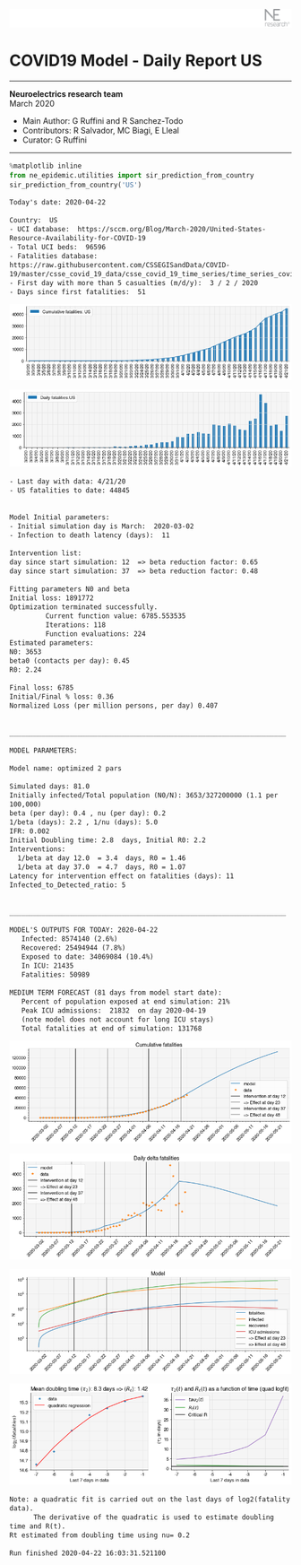 ![](./images/logo.png)
# COVID19 Model - Daily Report US

---

**Neuroelectrics research team**  
March 2020  
* Main Author: G Ruffini and R Sanchez-Todo  
* Contributors: R Salvador, MC Biagi, E Lleal
* Curator: G Ruffini

---


```python
%matplotlib inline
from ne_epidemic.utilities import sir_prediction_from_country
sir_prediction_from_country('US')
```

    Today's date: 2020-04-22 
    
    Country:  US
    - UCI database:  https://sccm.org/Blog/March-2020/United-States-Resource-Availability-for-COVID-19
    - Total UCI beds:  96596
    - Fatalities database:  https://raw.githubusercontent.com/CSSEGISandData/COVID-19/master/csse_covid_19_data/csse_covid_19_time_series/time_series_covid19_deaths_global.csv
    - First day with more than 5 casualties (m/d/y):  3 / 2 / 2020
    - Days since first fatalities:  51



![png](03%20-%20Daily_Report_US_files/03%20-%20Daily_Report_US_1_1.png)



![png](03%20-%20Daily_Report_US_files/03%20-%20Daily_Report_US_1_2.png)


    - Last day with data: 4/21/20
    - US fatalities to date: 44845
     
    
    Model Initial parameters:
    - Initial simulation day is March:  2020-03-02
    - Infection to death latency (days):  11
    
    Intervention list:
    day since start simulation: 12  => beta reduction factor: 0.65
    day since start simulation: 37  => beta reduction factor: 0.48
    
    Fitting parameters N0 and beta
    Initial loss: 1891772
    Optimization terminated successfully.
             Current function value: 6785.553535
             Iterations: 118
             Function evaluations: 224
    Estimated parameters:
    N0: 3653
    beta0 (contacts per day): 0.45
    R0: 2.24
    
    Final loss: 6785
    Initial/Final % loss: 0.36
    Normalized Loss (per million persons, per day) 0.407 
    
    
    _____________________________________________________________________
     
    MODEL PARAMETERS:
    
    Model name: optimized 2 pars
    
    Simulated days: 81.0
    Initially infected/Total population (N0/N): 3653/327200000 (1.1 per 100,000)
    beta (per day): 0.4 , nu (per day): 0.2
    1/beta (days): 2.2 , 1/nu (days): 5.0
    IFR: 0.002
    Initial Doubling time: 2.8  days, Initial R0: 2.2
    Interventions:
      1/beta at day 12.0  = 3.4  days, R0 = 1.46
      1/beta at day 37.0  = 4.7  days, R0 = 1.07
    Latency for intervention effect on fatalities (days): 11
    Infected_to_Detected_ratio: 5
    
    
    _____________________________________________________________________
    
    MODEL'S OUTPUTS FOR TODAY: 2020-04-22
       Infected: 8574140 (2.6%)
       Recovered: 25494944 (7.8%)
       Exposed to date: 34069084 (10.4%)
       In ICU: 21435
       Fatalities: 50989
     
    MEDIUM TERM FORECAST (81 days from model start date): 
       Percent of population exposed at end simulation: 21%
       Peak ICU admissions:  21832  on day 2020-04-19
       (note model does not account for long ICU stays)
       Total fatalities at end of simulation: 131768



![png](03%20-%20Daily_Report_US_files/03%20-%20Daily_Report_US_1_4.png)



![png](03%20-%20Daily_Report_US_files/03%20-%20Daily_Report_US_1_5.png)



![png](03%20-%20Daily_Report_US_files/03%20-%20Daily_Report_US_1_6.png)


     



![png](03%20-%20Daily_Report_US_files/03%20-%20Daily_Report_US_1_8.png)


    Note: a quadratic fit is carried out on the last days of log2(fatality data).
          The derivative of the quadratic is used to estimate doubling time and R(t).
    Rt estimated from doubling time using nu= 0.2
    
    Run finished 2020-04-22 16:03:31.521100

